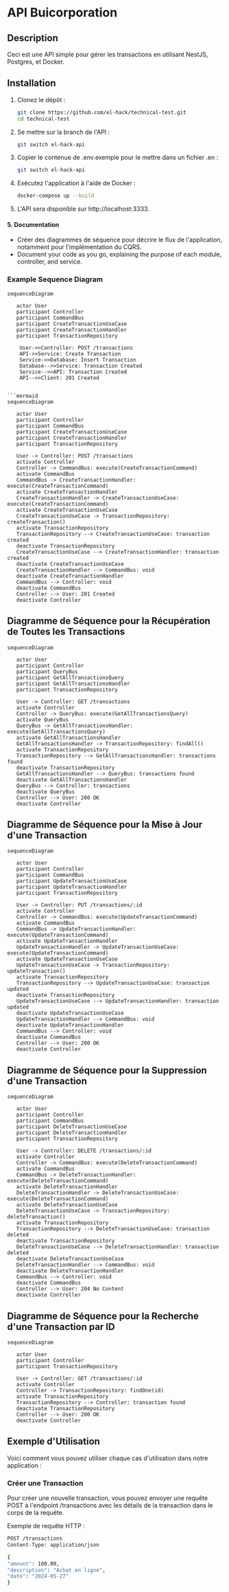 # API Buicorporation

## Description

Ceci est une API simple pour gérer les transactions en utilisant NestJS, Postgres, et Docker.

## Installation

1. Clonez le dépôt :
   ```sh
   git clone https://github.com/el-hack/technical-test.git
   cd technical-test
   ```


2. Se mettre sur la branch de l'API :
   ```sh
   git switch el-hack-api
   ```


2. Copier le contenue de .env.exemple pour le mettre dans un fichier .en :
   ```sh
   git switch el-hack-api
   ```


3. Exécutez l'application à l'aide de Docker :
   ```sh
   docker-compose up --build
   ```

4. L'API sera disponible sur http://localhost:3333.


#### 5. Documentation

- Créer des diagrammes de séquence pour décrire le flux de l'application, notamment pour l'implémentation du CQRS.
- Document your code as you go, explaining the purpose of each module, controller, and service.

### Example Sequence Diagram


```mermaid
sequenceDiagram

   actor User
   participant Controller
   participant CommandBus
   participant CreateTransactionUseCase
   participant CreateTransactionHandler
   participant TransactionRepository

    User->>Controller: POST /transactions
    API->>Service: Create Transaction
    Service->>Database: Insert Transaction
    Database-->>Service: Transaction Created
    Service-->>API: Transaction Created
    API-->>Client: 201 Created


```mermaid
sequenceDiagram

   actor User
   participant Controller
   participant CommandBus
   participant CreateTransactionUseCase
   participant CreateTransactionHandler
   participant TransactionRepository

   User -> Controller: POST /transactions
   activate Controller
   Controller -> CommandBus: execute(CreateTransactionCommand)
   activate CommandBus
   CommandBus -> CreateTransactionHandler: execute(CreateTransactionCommand)
   activate CreateTransactionHandler
   CreateTransactionHandler -> CreateTransactionUseCase: execute(CreateTransactionCommand)
   activate CreateTransactionUseCase
   CreateTransactionUseCase -> TransactionRepository: createTransaction()
   activate TransactionRepository
   TransactionRepository --> CreateTransactionUseCase: transaction created
   deactivate TransactionRepository
   CreateTransactionUseCase --> CreateTransactionHandler: transaction created
   deactivate CreateTransactionUseCase
   CreateTransactionHandler --> CommandBus: void
   deactivate CreateTransactionHandler
   CommandBus --> Controller: void
   deactivate CommandBus
   Controller --> User: 201 Created
   deactivate Controller
```

## Diagramme de Séquence pour la Récupération de Toutes les Transactions

```mermaid
sequenceDiagram

   actor User
   participant Controller
   participant QueryBus
   participant GetAllTransactionsQuery
   participant GetAllTransactionsHandler
   participant TransactionRepository

   User -> Controller: GET /transactions
   activate Controller
   Controller -> QueryBus: execute(GetAllTransactionsQuery)
   activate QueryBus
   QueryBus -> GetAllTransactionsHandler: execute(GetAllTransactionsQuery)
   activate GetAllTransactionsHandler
   GetAllTransactionsHandler -> TransactionRepository: findAll()
   activate TransactionRepository
   TransactionRepository --> GetAllTransactionsHandler: transactions found
   deactivate TransactionRepository
   GetAllTransactionsHandler --> QueryBus: transactions found
   deactivate GetAllTransactionsHandler
   QueryBus --> Controller: transactions
   deactivate QueryBus
   Controller --> User: 200 OK
   deactivate Controller
```

## Diagramme de Séquence pour la Mise à Jour d'une Transaction

```mermaid
sequenceDiagram

   actor User
   participant Controller
   participant CommandBus
   participant UpdateTransactionUseCase
   participant UpdateTransactionHandler
   participant TransactionRepository

   User -> Controller: PUT /transactions/:id
   activate Controller
   Controller -> CommandBus: execute(UpdateTransactionCommand)
   activate CommandBus
   CommandBus -> UpdateTransactionHandler: execute(UpdateTransactionCommand)
   activate UpdateTransactionHandler
   UpdateTransactionHandler -> UpdateTransactionUseCase: execute(UpdateTransactionCommand)
   activate UpdateTransactionUseCase
   UpdateTransactionUseCase -> TransactionRepository: updateTransaction()
   activate TransactionRepository
   TransactionRepository --> UpdateTransactionUseCase: transaction updated
   deactivate TransactionRepository
   UpdateTransactionUseCase --> UpdateTransactionHandler: transaction updated
   deactivate UpdateTransactionUseCase
   UpdateTransactionHandler --> CommandBus: void
   deactivate UpdateTransactionHandler
   CommandBus --> Controller: void
   deactivate CommandBus
   Controller --> User: 200 OK
   deactivate Controller
```

## Diagramme de Séquence pour la Suppression d'une Transaction

```mermaid
sequenceDiagram

   actor User
   participant Controller
   participant CommandBus
   participant DeleteTransactionUseCase
   participant DeleteTransactionHandler
   participant TransactionRepository

   User -> Controller: DELETE /transactions/:id
   activate Controller
   Controller -> CommandBus: execute(DeleteTransactionCommand)
   activate CommandBus
   CommandBus -> DeleteTransactionHandler: execute(DeleteTransactionCommand)
   activate DeleteTransactionHandler
   DeleteTransactionHandler -> DeleteTransactionUseCase: execute(DeleteTransactionCommand)
   activate DeleteTransactionUseCase
   DeleteTransactionUseCase -> TransactionRepository: deleteTransaction()
   activate TransactionRepository
   TransactionRepository --> DeleteTransactionUseCase: transaction deleted
   deactivate TransactionRepository
   DeleteTransactionUseCase --> DeleteTransactionHandler: transaction deleted
   deactivate DeleteTransactionUseCase
   DeleteTransactionHandler --> CommandBus: void
   deactivate DeleteTransactionHandler
   CommandBus --> Controller: void
   deactivate CommandBus
   Controller --> User: 204 No Content
   deactivate Controller
```

## Diagramme de Séquence pour la Recherche d'une Transaction par ID

```mermaid
sequenceDiagram

   actor User
   participant Controller
   participant TransactionRepository

   User -> Controller: GET /transactions/:id
   activate Controller
   Controller -> TransactionRepository: findOne(id)
   activate TransactionRepository
   TransactionRepository --> Controller: transaction found
   deactivate TransactionRepository
   Controller --> User: 200 OK
   deactivate Controller
```


## Exemple d'Utilisation

Voici comment vous pouvez utiliser chaque cas d'utilisation dans notre application :


### Créer une Transaction

Pour créer une nouvelle transaction, vous pouvez envoyer une requête POST à l'endpoint /transactions avec les détails de la transaction dans le corps de la requête.

Exemple de requête HTTP :

   ```sh
   POST /transactions
   Content-Type: application/json

   {
   "amount": 100.00,
   "description": "Achat en ligne",
   "date": "2024-05-27"
   }
   ```